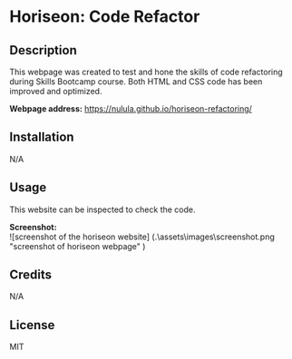 # Horiseon: Code Refactor

## Description
 
This webpage was created to test and hone the skills of code refactoring during Skills Bootcamp course. Both HTML and CSS code has been improved and optimized.

**Webpage address:**  https://nulula.github.io/horiseon-refactoring/

## Installation

N/A

## Usage

This website can be inspected to check the code.  
  
**Screenshot:**  
![screenshot of the horiseon website] (.\assets\images\screenshot.png "screenshot of horiseon webpage" )

## Credits

N/A

## License

MIT